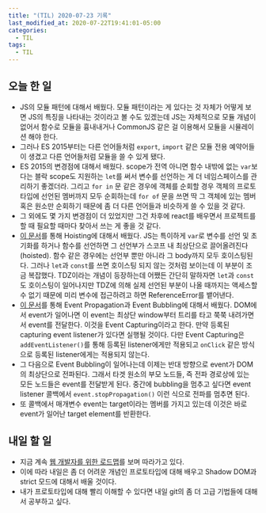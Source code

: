 ```yaml
---
title: "(TIL) 2020-07-23 기록"
last_modified_at: 2020-07-22T19:41:01-05:00
categories:
  - TIL
tags:
  - TIL
---
```


## 오늘 한 일
- JS의 모듈 패턴에 대해서 배웠다. 모듈 패턴이라는 게 있다는 것 자체가 어떻게 보면 JS의 특징을 나타내는 것이라고 볼 수도 있겠는데 JS는 자체적으로 모듈 개념이 없어서 함수로 모듈을 흉내내거나 CommonJS 같은 걸 이용해서 모듈을 시뮬레이션 해야 한다.
- 그러나 ES 2015부터는 다른 언어들처럼 ```export```, ```import``` 같은 모듈 전용 예약어들이 생겼고 다른 언어들처럼 모듈을 쓸 수 있게 됐다.
- ES 2015의 변경점에 대해서 배웠다. scope가 전역 아니면 함수 내밖에 없는 ```var```보다는 블락 scope도 지원하는 ```let```를 써서 변수를 선언하는 게 더 네임스페이스를 관리하기 좋겠더라. 그리고 ```for in``` 문 같은 경우에 객체를 순회할 경우 객체의 프로토타입에 선언된 멤버까지 모두 순회하는데 ```for of``` 문을 쓰면 딱 그 객체에 있는 멤버 혹은 원소만 순회하기 때문에 좀 더 다른 언어들과 비슷하게 쓸 수 있을 것 같다.
- 그 외에도 몇 가지 변경점이 더 있었지만 그건 차후에 react를 배우면서 프로젝트를 할 때 필요할 때마다 찾아서 쓰는 게 좋을 것 같다.
- [이 문서](https://bitsofco.de/variable-and-function-hoisting-in-es2015/)를 통해 Hoisting에 대해서 배웠다. JS는 특이하게 ```var```로 변수를 선언 및 초기화를 하거나 함수를 선언하면 그 선언부가 스코프 내 최상단으로 끌어올려진다(hoisted). 함수 같은 경우에는 선언부 뿐만 아니라 그 body까지 모두 호이스팅된다. 그러나 ```let```과 ```const```를 쓰면 호이스팅 되지 않는 것처럼 보이는데 이 부분이 조금 복잡했다. TDZ이라는 개념이 등장하는데 어쨌든 간단히 말하자면 ```let```과 ```const```도 호이스팅이 일어나지만 TDZ에 의해 실제 선언된 부분이 나올 때까지는 액세스할 수 없기 때문에 미리 변수에 접근하려고 하면 ReferenceError를 뱉어낸다.
- [이 문서](https://www.tutorialrepublic.com/javascript-tutorial/javascript-event-propagation.php)를 통해 Event Propagation과 Event Bubbling에 대해서 배웠다. DOM에서 event가 일어나면 이 event는 최상단 window부터 트리를 타고 쭉쭉 내려가면서 event를 전달한다. 이것을 Event Capturing이라고 한다. 만약 등록된 capturing event listener가 있다면 실행될 것이다. 다만 Event Capturing은 ```addEventListener()```를 통해 등록된 listener에게만 적용되고 ```onClick``` 같은 방식으로 등록된 listener에게는 적용되지 않는다.
- 그 다음으로 Event Bubbling이 일어나는데 이제는 반대 방향으로 event가 DOM의 최상단으로 전파된다. 그래서 타겟 원소의 부모 노드들, 즉 전파 경로상에 있는 모든 노드들은 event를 전달받게 된다. 중간에 bubbling을 멈추고 싶다면 event listener 콜백에서 ```event.stopPropagation()``` 이런 식으로 전파를 멈추면 된다.
- 또 콜백에서 매개변수 event는 target이라는 멤버를 가지고 있는데 이것은 바로 event가 일어난 target element를 반환한다.

## 내일 할 일
- 지금 계속 [웹 개발자를 위한 로드맵](http://roadmap.sh)를 보며 따라가고 있다.
- 이에 따라 내일은 좀 더 어려운 개념인 프로토타입에 대해 배우고 Shadow DOM과 strict 모드에 대해서 배울 것이다.
- 내가 프로토타입에 대해 빨리 이해할 수 있다면 내일 git의 좀 더 고급 기법들에 대해서 공부하고 싶다.